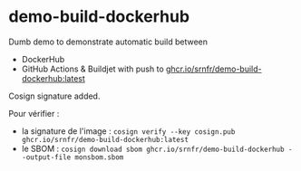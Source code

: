 # demo-build-dockerhub

Dumb demo to demonstrate automatic build between 
- DockerHub
- GitHub Actions & Buildjet with push to [ghcr.io/srnfr/demo-build-dockerhub:latest](https://ghcr.io/srnfr/demo-build-dockerhub:latest)

Cosign signature added.


Pour vérifier :
- la signature de l'image : ```cosign verify --key cosign.pub ghcr.io/srnfr/demo-build-dockerhub:latest```
- le SBOM : ```cosign download sbom ghcr.io/srnfr/demo-build-dockerhub --output-file monsbom.sbom```
